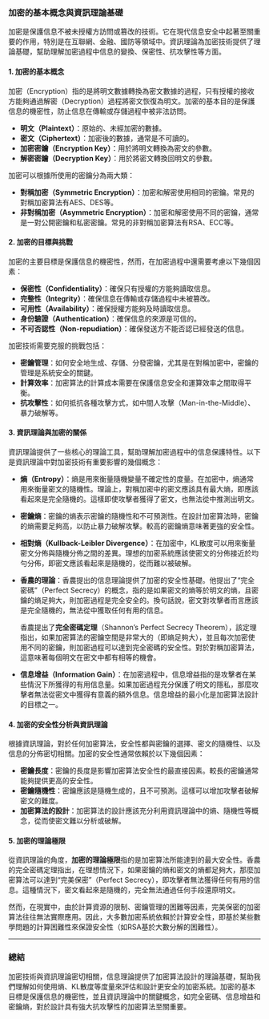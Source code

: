 ### 加密的基本概念與資訊理論基礎

加密是保護信息不被未授權方訪問或篡改的技術。它在現代信息安全中起著至關重要的作用，特別是在互聯網、金融、國防等領域中。資訊理論為加密技術提供了理論基礎，幫助理解加密過程中信息的變換、保密性、抗攻擊性等方面。

#### **1. 加密的基本概念**

加密（Encryption）指的是將明文數據轉換為密文數據的過程，只有授權的接收方能夠通過解密（Decryption）過程將密文恢復為明文。加密的基本目的是保護信息的機密性，防止信息在傳輸或存儲過程中被非法訪問。

- **明文（Plaintext）**：原始的、未經加密的數據。
- **密文（Ciphertext）**：加密後的數據，通常是不可讀的。
- **加密密鑰（Encryption Key）**：用於將明文轉換為密文的參數。
- **解密密鑰（Decryption Key）**：用於將密文轉換回明文的參數。

加密可以根據所使用的密鑰分為兩大類：
- **對稱加密（Symmetric Encryption）**：加密和解密使用相同的密鑰。常見的對稱加密算法有AES、DES等。
- **非對稱加密（Asymmetric Encryption）**：加密和解密使用不同的密鑰，通常是一對公開密鑰和私密密鑰。常見的非對稱加密算法有RSA、ECC等。

#### **2. 加密的目標與挑戰**

加密的主要目標是保護信息的機密性，然而，在加密過程中還需要考慮以下幾個因素：
- **保密性（Confidentiality）**：確保只有授權的方能夠讀取信息。
- **完整性（Integrity）**：確保信息在傳輸或存儲過程中未被篡改。
- **可用性（Availability）**：確保授權方能夠及時讀取信息。
- **身份驗證（Authentication）**：確保信息的來源是可信的。
- **不可否認性（Non-repudiation）**：確保發送方不能否認已經發送的信息。

加密技術需要克服的挑戰包括：
- **密鑰管理**：如何安全地生成、存儲、分發密鑰，尤其是在對稱加密中，密鑰的管理是系統安全的關鍵。
- **計算效率**：加密算法的計算成本需要在保護信息安全和運算效率之間取得平衡。
- **抗攻擊性**：如何抵抗各種攻擊方式，如中間人攻擊（Man-in-the-Middle）、暴力破解等。

#### **3. 資訊理論與加密的關係**

資訊理論提供了一些核心的理論工具，幫助理解加密過程中的信息保護特性。以下是資訊理論中對加密技術有重要影響的幾個概念：

- **熵（Entropy）**：熵是用來衡量隨機變量不確定性的度量。在加密中，熵通常用來衡量密文的隨機性。理論上，對稱加密中的密文應該具有最大熵，即應該看起來是完全隨機的。這樣即使攻擊者獲得了密文，也無法從中推測出明文。
  
- **密鑰熵**：密鑰的熵表示密鑰的隨機性和不可預測性。在設計加密算法時，密鑰的熵需要足夠高，以防止暴力破解攻擊。較高的密鑰熵意味著更強的安全性。

- **相對熵（Kullback-Leibler Divergence）**：在加密中，KL散度可以用來衡量密文分佈與隨機分佈之間的差異。理想的加密系統應該使密文的分佈接近於均勻分佈，即密文應該看起來是隨機的，從而難以被破解。

- **香農的理論**：香農提出的信息理論提供了加密的安全性基礎。他提出了“完全密碼”（Perfect Secrecy）的概念，指的是如果密文的熵等於明文的熵，且密鑰的熵足夠大，則加密過程是完全安全的。換句話說，密文對攻擊者而言應該是完全隨機的，無法從中獲取任何有用的信息。

  香農提出了**完全密碼定理**（Shannon’s Perfect Secrecy Theorem），該定理指出，如果加密算法的密鑰空間是非常大的（即熵足夠大），並且每次加密使用不同的密鑰，則加密過程可以達到完全密碼的安全性。對於對稱加密算法，這意味著每個明文在密文中都有相等的機會。

- **信息增益（Information Gain）**：在加密過程中，信息增益指的是攻擊者在某些情況下所獲得的有用信息量。如果加密過程充分保護了明文的隱私，那麼攻擊者無法從密文中獲得有意義的額外信息。信息增益的最小化是加密算法設計的目標之一。

#### **4. 加密的安全性分析與資訊理論**

根據資訊理論，對於任何加密算法，安全性都與密鑰的選擇、密文的隨機性、以及信息的分佈密切相關。加密的安全性通常依賴於以下幾個因素：
- **密鑰長度**：密鑰的長度是影響加密算法安全性的最直接因素。較長的密鑰通常能夠提供更高的安全性。
- **密鑰隨機性**：密鑰應該是隨機生成的，且不可預測。這樣可以增加攻擊者破解密文的難度。
- **加密算法的設計**：加密算法的設計應該充分利用資訊理論中的熵、隨機性等概念，從而使密文難以分析或破解。

#### **5. 加密的理論極限**

從資訊理論的角度，**加密的理論極限**指的是加密算法所能達到的最大安全性。香農的完全密碼定理指出，在理想情況下，如果密鑰的熵和密文的熵都足夠大，那麼加密算法可以達到“完美保密”（Perfect Secrecy），即攻擊者無法獲得任何有用的信息。這種情況下，密文看起來是隨機的，完全無法通過任何手段還原明文。

然而，在現實中，由於計算資源的限制、密鑰管理的困難等因素，完美保密的加密算法往往無法實際應用。因此，大多數加密系統依賴於計算安全性，即基於某些數學問題的計算困難性來保證安全性（如RSA基於大數分解的困難性）。

---

### **總結**

加密技術與資訊理論密切相關，信息理論提供了加密算法設計的理論基礎，幫助我們理解如何使用熵、KL散度等度量來評估和設計更安全的加密系統。加密的基本目標是保護信息的機密性，並且資訊理論中的關鍵概念，如完全密碼、信息增益和密鑰熵，對於設計具有強大抗攻擊性的加密算法至關重要。